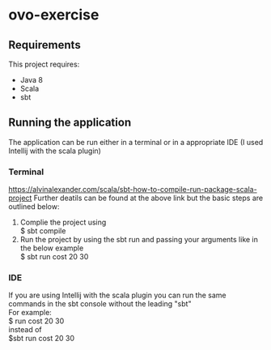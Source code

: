 # ovo-exercise

## Requirements
This project requires:
* Java 8
* Scala
* sbt

## Running the application
The application can be run either in a terminal or in a appropriate IDE (I used Intellij with the scala plugin)  

### Terminal
https://alvinalexander.com/scala/sbt-how-to-compile-run-package-scala-project
Further deatils can be found at the above link but the basic steps are outlined below:
1. Complie the project using   
$ sbt compile
2. Run the project by using the sbt run and passing your arguments like in the below example  
$ sbt run cost 20 30

### IDE
If you are using Intellij with the scala plugin you can run the same commands in the sbt console without the leading "sbt"  
For example:  
$ run cost 20 30  
instead of  
$sbt run cost 20 30